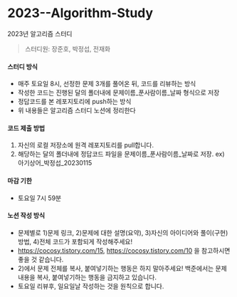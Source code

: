 # 2023--Algorithm-Study
2023년 알고리즘 스터디

> 스터디원: 장준호, 박정섭, 전재화

#### 스터디 방식
* 매주 토요일 8시, 선정한 문제 3개를 풀어온 뒤, 코드를 리뷰하는 방식
* 작성한 코드는 진행된 달의 폴더내에 문제이름_푼사람이름_날짜 형식으로 저장
* 정답코드를 본 레포지토리에 push하는 방식
* 위 내용들은 알고리즘 스터디 노션에 정리한다

#### 코드 제출 방법
 1. 자신의 로컬 저장소에 원격 레포지토리를 pull합니다.
 2. 해당하는 달의 폴더내에 정답코드 파일을 문제이름_푼사람이름_날짜로 저장. ex) 아기상어_박정섭_20230115

#### 마감 기한
* 토요일 7시 59분

#### 노션 작성 방식
* 문제별로 1)문제 링크, 2)문제에 대한 설명(요약), 3)자신의 아이디어와 풀이(구현) 방법, 4)전체 코드가 포함되게 작성해주세요!
* https://cocosy.tistory.com/15, https://cocosy.tistory.com/10 을 참고하시면 좋을 것 같습니다.
* 2)에서 문제 전체를 복사, 붙여넣기하는 행동은 하지 말아주세요! 백준에서는 문제 내용을 복사, 붙여넣기하는 행동을 금지하고 있습니다.
* 토요일 리뷰후, 일요일날 작성하는 것을 원칙으로 합니다.
